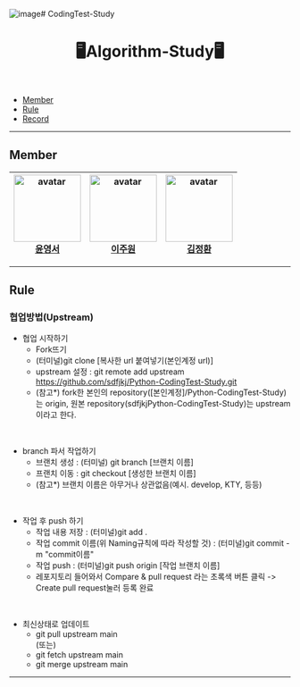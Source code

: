 ![image](https://github.com/sdfjkj/CodingTest-Study/assets/95211829/0833283a-74be-4c2a-8618-727b228fa6cb)# CodingTest-Study
<div align="center">
  <h1>🖥Algorithm-Study🖥</h1>
</div>
<br/>

- [Member](#Member)
- [Rule](#Rule)
- [Record](#Record)

---

## Member   
| <img src='https://i.namu.wiki/i/AzBBoyawsmnw6ZS_rUo6a6fgvCRwrd6wuaecq6O3hGTuYdFz6NRB_k32VXgmOseF5ihOQ2xI2LWn43ZTZYQ7lw.webp' width='120px' height='120px' alt='avatar'/><br/><b>[윤영서](https://github.com/sdfjkj)</b> |  <img src='https://github.com/sdfjkj/CodingTest-Study/assets/95211829/8db3754c-4923-4834-afdd-cf60bd6e0334' width='120px' height='120px' alt='avatar'/><br/><b>[이주원](https://github.com/duoni-o)</b>  |  <img src='https://github.com/sdfjkj/CodingTest-Study/assets/95211829/330197f6-99ce-429f-8fcf-658343bd8aa5' width='120px' height='120px' alt='avatar'/><br/><b>[김정환](https://github.com/wjdghks9292)</b>  | 
| :--------------------------------------------------------------------------------------------------------------------------------------------------------------------------------------------------------: | :--------------------------------------------------------------------------------------------------------------------------------------------------------: | :-----------------------------------------------------------------------------------------------------------------------------------------------------------------------------------------------------: | 

---

## Rule


### 협업방법(Upstream)

- 협업 시작하기   
  - Fork뜨기    
  - (터미널)git clone [복사한 url 붙여넣기(본인계정 url)]   
  - upstream 설정 : git remote add upstream https://github.com/sdfjkj/Python-CodingTest-Study.git
  - (참고*) fork한 본인의 repository([본인계정]/Python-CodingTest-Study)는 origin, 원본 repository(sdfjkjPython-CodingTest-Study)는 upstream이라고 한다.      
<br>

- branch 파서 작업하기   
  - 브랜치 생성 : (터미널) git branch [브랜치 이름]   
  - 프랜치 이동 : git checkout [생성한 브랜치 이름]   
  - (참고*) 브랜치 이름은 아무거나 상관없음(예시. develop, KTY, 등등)   
<br>

- 작업 후 push 하기   
   - 작업 내용 저장 : (터미널)git add .   
   - 작업 commit 이름(위 Naming규칙에 따라 작성할 것) : (터미널)git commit -m "commit이름"   
   - 작업 push : (터미널)git push origin [작업 브랜치 이름]   
   - 레포지토리 들어와서 Compare & pull request 라는 초록색 버튼 클릭 -> Create pull request눌러 등록 완료   
<br>

- 최신상태로 업데이트
   - git pull upstream main   
   (또는)
   - git fetch upstream main   
   - git merge upstream main   
---

